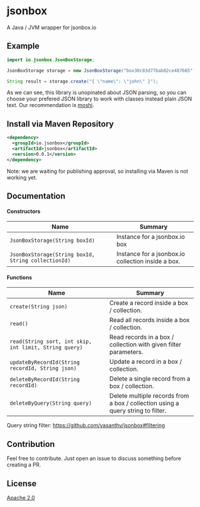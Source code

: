 # jsonbox
A Java / JVM wrapper for jsonbox.io

## Example
```java
import io.jsonbox.JsonBoxStorage;

JsonBoxStorage storage = new JsonBoxStorage("box30c83d77bab82ce487665");

String result = storage.create("{ \"name\": \"john\" }");
```

As we can see, this library is unopinated about JSON parsing, so you can choose your prefered JSON library to work with classes instead plain JSON text. Our recommendation is [moshi](https://github.com/square/moshi#moshi).

## Install via Maven Repository
```xml
<dependency>
  <groupId>io.jsonbox</groupId>
  <artifactId>jsonbox</artifactId>
  <version>0.0.1</version>
</dependency>
```
Note: we are waiting for publishing approval, so installing via Maven is not working yet.
## Documentation

#### Constructors

| Name | Summary |
|-----|---|
|`JsonBoxStorage(String boxId)`                       | Instance for a jsonbox.io box |
|`JsonBoxStorage(String boxId, String collectionId)`  | Instance for a jsonbox.io collection inside a box. |

#### Functions

| Name | Summary |
|-----|---|
|`create(String json)`                       | Create a record inside a box / collection. |
|`read()`  | Read all records inside a box / collection. |
|`read(String sort, int skip, int limit, String query)`  | Read records in a box / collection with given filter parameters. |
|`updateByRecordId(String recordId, String json)`  | Update a record in a box / collection. |
|`deleteByRecordId(String recordId)` | Delete a single record from a box / collection. |
|`deleteByQuery(String query)` | Delete multiple records from a box / collection using a query string to filter. |

Query string filter: https://github.com/vasanthv/jsonbox#filtering

## Contribution

Feel free to contribute. Just open an issue to discuss something before creating a PR.

## License

[Apache 2.0][apache-license]

[apache-license]:./LICENSE
